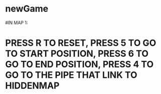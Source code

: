 # newGame
#IN MAP 1:
# PRESS R TO RESET, PRESS 5 TO GO TO START POSITION, PRESS 6 TO GO TO END POSITION, PRESS 4 TO GO TO THE PIPE THAT LINK TO HIDDENMAP
